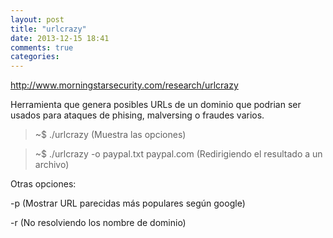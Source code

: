```yaml
---
layout: post
title: "urlcrazy"
date: 2013-12-15 18:41
comments: true
categories: 
---
```

http://www.morningstarsecurity.com/research/urlcrazy

Herramienta que genera posibles URLs de un dominio que podrian ser usados para ataques de phising, malversing o fraudes varios.

>~$ ./urlcrazy (Muestra las opciones)

>~$ ./urlcrazy -o paypal.txt paypal.com (Redirigiendo el resultado a un archivo)

Otras opciones:

-p (Mostrar URL parecidas más populares según google)

-r (No resolviendo los nombre de dominio)

